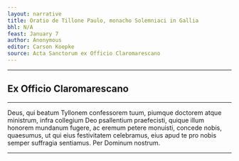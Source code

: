 ```yaml
---
layout: narrative
title: Oratio de Tillone Paulo, monacho Solemniaci in Gallia
bhl: N/A
feast: January 7
author: Anonymous
editor: Carson Koepke
source: Acta Sanctorum ex Officio Claromarescano
---
```


---

## Ex Officio Claromarescano

---

Deus, qui beatum Tyllonem confessorem tuum, piumque doctorem atque ministrum, infra collegium Deo psallentium praefecisti, quique illum honorem mundanum fugere, ac eremum petere monuisti, concede nobis, quaesumus, ut qui eius festivitatem celebramus, eius apud te pro nobis semper suffragia sentiamus. Per Dominum nostrum. 

---

